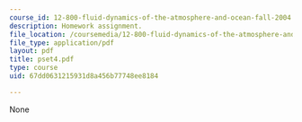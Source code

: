 ```yaml
---
course_id: 12-800-fluid-dynamics-of-the-atmosphere-and-ocean-fall-2004
description: Homework assignment.
file_location: /coursemedia/12-800-fluid-dynamics-of-the-atmosphere-and-ocean-fall-2004/67dd0631215931d8a456b77748ee8184_pset4.pdf
file_type: application/pdf
layout: pdf
title: pset4.pdf
type: course
uid: 67dd0631215931d8a456b77748ee8184

---
```

None